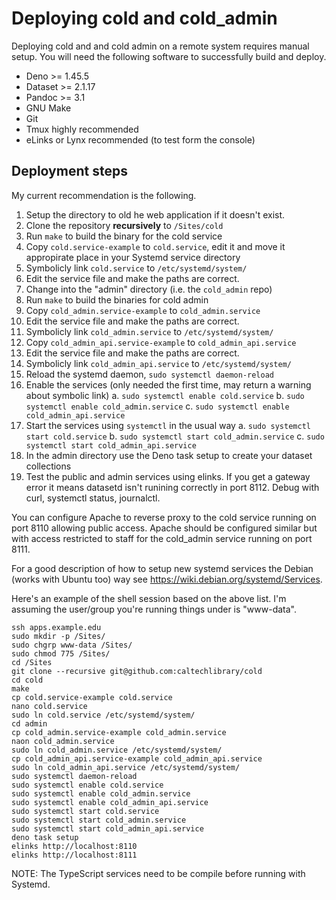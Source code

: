 
# Deploying **cold** and **cold_admin**

Deploying cold and and cold admin on a remote system requires manual setup.  You will need the following software to successfully build and deploy.

- Deno >= 1.45.5
- Dataset >= 2.1.17
- Pandoc >= 3.1
- GNU Make
- Git
- Tmux highly recommended
- eLinks or Lynx recommended (to test form the console)

## Deployment steps

My current recommendation is the following.

1. Setup the directory to old he web application if it doesn't exist.
2. Clone the repository **recursively** to `/Sites/cold`
3. Run `make` to build the binary for the cold service
5. Copy `cold.service-example` to `cold.service`, edit it and move it appropirate place in your Systemd service directory
6. Symbolicly link `cold.service` to `/etc/systemd/system/`
7. Edit the service file and make the paths are correct.
8. Change into the "admin" directory (i.e. the `cold_admin` repo)
9. Run `make` to build the binaries for cold admin
10. Copy `cold_admin.service-example` to `cold_admin.service`
11. Edit the service file and make the paths are correct.
12. Symbolicly link `cold_admin.service` to `/etc/systemd/system/`
13. Copy `cold_admin_api.service-example` to `cold_admin_api.service`
14. Edit the service file and make the paths are correct.
15. Symbolicly link `cold_admin_api.service` to `/etc/systemd/system/`
16. Reload the systemd daemon, `sudo systemctl daemon-reload`
17. Enable the services (only needed the first time, may return a warning about symbolic link)
    a. `sudo systemctl enable cold.service`
    b. `sudo systemctl enable cold_admin.service`
    c. `sudo systemctl enable cold_admin_api.service`
18. Start the services using `systemctl` in the usual way
    a. `sudo systemctl start cold.service`
    b. `sudo systemctl start cold_admin.service`
    c. `sudo systemctl start cold_admin_api.service`
19. In the admin directory use the Deno task setup to create your dataset collections
20. Test the public and admin services using elinks. If you get a gateway error it means datasetd isn't runining correctly in port 8112. Debug with curl, systemctl status, journalctl.

You can configure Apache to reverse proxy to the cold service running on port 8110 allowing public access. Apache should
be configured similar but with access restricted to staff for the cold_admin service running on port 8111.

For a good description of how to setup new systemd services the Debian (works with Ubuntu too) way see <https://wiki.debian.org/systemd/Services>.

Here's an example of the shell session based on the above list. I'm assuming the user/group you're running things under is "www-data".

~~~shell
ssh apps.example.edu
sudo mkdir -p /Sites/
sudo chgrp www-data /Sites/
sudo chmod 775 /Sites/
cd /Sites
git clone --recursive git@github.com:caltechlibrary/cold
cd cold
make
cp cold.service-example cold.service
nano cold.service
sudo ln cold.service /etc/systemd/system/
cd admin
cp cold_admin.service-example cold_admin.service
naon cold_admin.service
sudo ln cold_admin.service /etc/systemd/system/
cp cold_admin_api.service-example cold_admin_api.service
sudo ln cold_admin_api.service /etc/systemd/system/
sudo systemctl daemon-reload
sudo systemctl enable cold.service
sudo systemctl enable cold_admin.service
sudo systemctl enable cold_admin_api.service
sudo systemctl start cold.service
sudo systemctl start cold_admin.service
sudo systemctl start cold_admin_api.service
deno task setup
elinks http://localhost:8110
elinks http://localhost:8111
~~~

NOTE: The TypeScript services need to be compile before running with Systemd.
